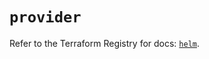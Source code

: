 # `provider`

Refer to the Terraform Registry for docs: [`helm`](https://registry.terraform.io/providers/hashicorp/helm/2.13.2/docs).
